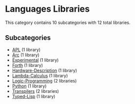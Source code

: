 # Languages Libraries

This category contains 10 subcategories with 12 total libraries.

## Subcategories

- [APL](APL.md) (1 library)
- [Arc](Arc.md) (1 library)
- [Experimental](Experimental.md) (1 library)
- [Forth](Forth.md) (1 library)
- [Hardware-Description](Hardware-Description.md) (1 library)
- [Lambda-Calculus](Lambda-Calculus.md) (1 library)
- [Logic-Programming](Logic-Programming.md) (2 libraries)
- [Python](Python.md) (1 library)
- [Transpilers](Transpilers.md) (2 libraries)
- [Typed-Lisp](Typed-Lisp.md) (1 library)
